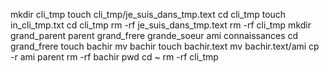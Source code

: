 mkdir cli_tmp
touch cli_tmp/je_suis_dans_tmp.text
cd cli_tmp
touch in_cli_tmp.txt
cd cli_tmp
rm -rf je_suis_dans_tmp.text
rm -rf cli_tmp
mkdir grand_parent parent grand_frere grande_soeur ami connaissances
cd grand_frere
touch bachir
mv bachir
touch bachir.text
mv bachir.text/ami
cp -r ami parent
rm -rf bachir
pwd
cd ~
rm -rf cli_tmp
